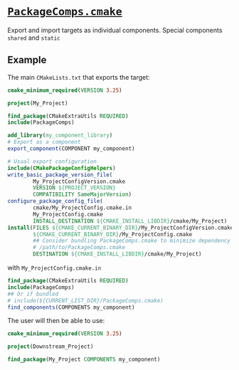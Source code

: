 # [`PackageComps.cmake`](PackageComps.cmake)

Export and import targets as individual components. Special components `shared` and `static`

## Example

The main `CMakeLists.txt` that exports the target:
```cmake
cmake_minimum_required(VERSION 3.25)

project(My_Project)

find_package(CMakeExtraUtils REQUIRED)
include(PackageComps)

add_library(my_component_library)
# Export as a component
export_component(COMPONENT my_component)

# Usual export configuration
include(CMakePackageConfigHelpers)
write_basic_package_version_file(
		My_ProjectConfigVersion.cmake
		VERSION ${PROJECT_VERSION}
		COMPATIBILITY SameMajorVersion)
configure_package_config_file(
		cmake/My_ProjectConfig.cmake.in
		My_ProjectConfig.cmake
		INSTALL_DESTINATION ${CMAKE_INSTALL_LIBDIR}/cmake/My_Project)
install(FILES ${CMAKE_CURRENT_BINARY_DIR}/My_ProjectConfigVersion.cmake
		${CMAKE_CURRENT_BINARY_DIR}/My_ProjectConfig.cmake
		## Consider bundling PackageComps.cmake to minimize dependency
        # /path/to/PackageComps.cmake
		DESTINATION ${CMAKE_INSTALL_LIBDIR}/cmake/My_Project)
```
with `My_ProjectConfig.cmake.in`
```cmake
find_package(CMakeExtraUtils REQUIRED)
include(PackageComps)
## Or if bundled
# include(${CURRENT_LIST_DIR}/PackageComps.cmake)
find_components(COMPONENTS my_component)
```

The user will then be able to use:
```cmake
cmake_minimum_required(VERSION 3.25)

project(Downstream_Project)

find_package(My_Project COMPONENTS my_component)
```